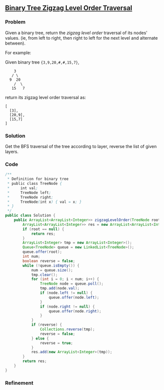 ## [Binary Tree Zigzag Level Order Traversal](https://oj.leetcode.com/problems/binary-tree-zigzag-level-order-traversal/)

### Problem

Given a binary tree, return the *zigzag level order* traversal of its nodes' values. (ie, from left to right, then right to left for the next level and alternate between).

For example:

Given binary tree `{3,9,20,#,#,15,7}`,

```
    3
   / \
  9  20
    /  \
   15   7
```

return its zigzag level order traversal as:

```
[
  [3],
  [20,9],
  [15,7]
]
```


### Solution

Get the BFS traversal of the tree according to layer, reverse the list of given layers.

### Code

``` java
/**
 * Definition for binary tree
 * public class TreeNode {
 *     int val;
 *     TreeNode left;
 *     TreeNode right;
 *     TreeNode(int x) { val = x; }
 * }
 */
public class Solution {
    public ArrayList<ArrayList<Integer>> zigzagLevelOrder(TreeNode root) {
		ArrayList<ArrayList<Integer>> res = new ArrayList<ArrayList<Integer>>();
		if (root == null) {
			return res;
		}
		ArrayList<Integer> tmp = new ArrayList<Integer>();
		Queue<TreeNode> queue = new LinkedList<TreeNode>();
		queue.offer(root);
		int num;
		boolean reverse = false;
		while (!queue.isEmpty()) {
			num = queue.size();
			tmp.clear();
			for (int i = 0; i < num; i++) {
				TreeNode node = queue.poll();
				tmp.add(node.val);
				if (node.left != null) {
					queue.offer(node.left);
				}
				if (node.right != null) {
					queue.offer(node.right);
				}
			}
			if (reverse) {
				Collections.reverse(tmp);
				reverse = false;
			} else {
				reverse = true;
			}
			res.add(new ArrayList<Integer>(tmp));
		}
		return res;
	}
}
```

### Refinement